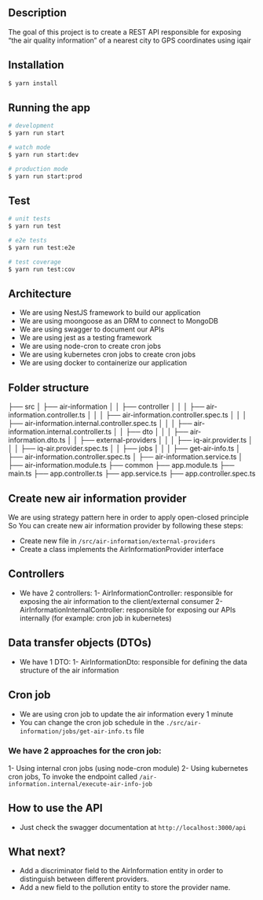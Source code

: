 ## Description

The goal of this project is to create a REST API responsible for exposing “the air
quality information” of a nearest city to GPS coordinates using iqair
## Installation

```bash
$ yarn install
```

## Running the app

```bash
# development
$ yarn run start

# watch mode
$ yarn run start:dev

# production mode
$ yarn run start:prod
```

## Test

```bash
# unit tests
$ yarn run test

# e2e tests
$ yarn run test:e2e

# test coverage
$ yarn run test:cov
```



## Architecture
- We are using NestJS framework to build our application
- We are using moongoose as an DRM to connect to MongoDB
- We are using swagger to document our APIs
- We are using jest as a testing framework
- We are using node-cron to create cron jobs
- We are using kubernetes cron jobs to create cron jobs
- We are using docker to containerize our application

## Folder structure
├── src
│   ├── air-information
│   │   ├── controller
│   │   │   ├── air-information.controller.ts
│   │   │   ├── air-information.controller.spec.ts
│   │   │   ├── air-information.internal.controller.spec.ts
│   │   │   ├── air-information.internal.controller.ts
│   │   ├── dto
│   │   │   ├── air-information.dto.ts
│   │   ├── external-providers
│   │   │   ├── iq-air.provider.ts
│   │   │   ├── iq-air.provider.spec.ts
│   │   ├── jobs
│   │   │   ├── get-air-info.ts
│   ├── air-information.controller.spec.ts
│   ├── air-information.service.ts
│   ├── air-information.module.ts
├── common
├── app.module.ts
├── main.ts
├── app.controller.ts
├── app.service.ts
├── app.controller.spec.ts


## Create new air information provider
We are using strategy pattern here in order to apply open-closed principle
So You can create new air information provider by following these steps:

- Create new file in ```/src/air-information/external-providers```
- Create a class implements the AirInformationProvider interface


## Controllers
- We have 2 controllers:
1- AirInformationController: responsible for exposing the air information to the client/external consumer
2- AirInformationInternalController: responsible for exposing our APIs internally (for example: cron job in kubernetes)

## Data transfer objects (DTOs)
- We have 1 DTO: 
1- AirInformationDto: responsible for defining the data structure of the air information

## Cron job
- We are using cron job to update the air information every 1 minute
- You can change the cron job schedule in the ```./src/air-information/jobs/get-air-info.ts``` file
### We have 2 approaches for the cron job:
1- Using internal cron jobs (using node-cron module)
2- Using kubernetes cron jobs, To invoke the endpoint called ```/air-information.internal/execute-air-info-job```

## How to use the API
- Just check the swagger documentation at ```http://localhost:3000/api```


## What next?
- Add a discriminator field to the AirInformation entity in order to distinguish between different providers.
- Add a new field to the pollution entity to store the provider name.


